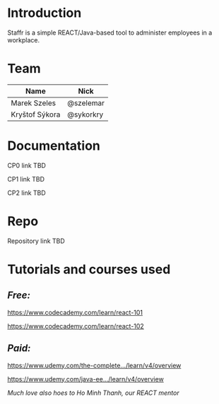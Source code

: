 # **Introduction**
Staffr is a simple REACT/Java-based tool to administer employees in a workplace. 

# **Team**
|Name| Nick |
| -------- | -------- |
|Marek Szeles| @szelemar |
|Kryštof Sýkora| @sykorkry |

# **Documentation**
CP0 link TBD

CP1 link TBD

CP2 link TBD

# **Repo**
Repository link TBD

# **Tutorials and courses used**

## *Free:*
https://www.codecademy.com/learn/react-101

https://www.codecademy.com/learn/react-102

## *Paid:*
https://www.udemy.com/the-complete.../learn/v4/overview

https://www.udemy.com/java-ee.../learn/v4/overview

*Much love also hoes to Ho Minh Thanh, our REACT mentor*